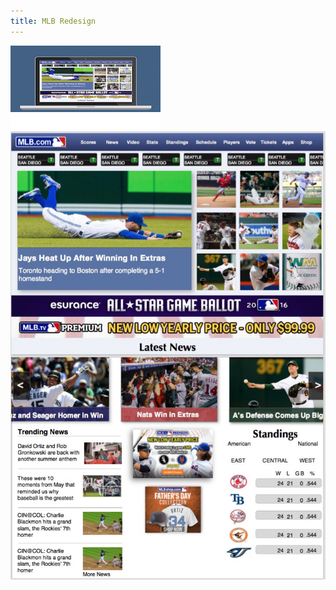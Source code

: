 ```yaml
---
title: MLB Redesign
---
```


![MLB](assets/img/work/proj-5/thumb.jpg)
![MLB](assets/img/work/proj-5/majormlb.jpg)